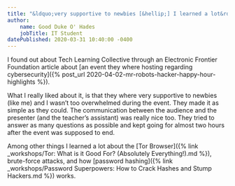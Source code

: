 ```yaml
---
title: "&ldquo;very supportive to newbies [&hellip;] I learned a lot&rdquo;"
author:
    name: Good Duke O' Hades
    jobTitle: IT Student
datePublished: 2020-03-31 10:40:00 -0400
---
```


I found out about Tech Learning Collective through an Electronic Frontier Foundation article about [an event they where hosting regarding cybersecurity]({% post_url 2020-04-02-mr-robots-hacker-happy-hour-highlights %}).

What I really liked about it, is that they where very supportive to newbies (like me) and I wasn&rsquo;t too overwhelmed during the event. They made it as simple as they could. The communication between the audience and the presenter (and the teacher&rsquo;s assistant) was really nice too. They tried to answer as many questions as possible and kept going for almost two hours after the event was supposed to end.

Among other things I learned a lot about the [Tor Browser]({% link _workshops/Tor: What is it Good For? (Absolutely Everything!).md %}), brute-force attacks, and how [password hashing]({% link _workshops/Password Superpowers: How to Crack Hashes and Stump Hackers.md %}) works.
